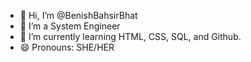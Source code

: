 - 👋 Hi, I’m @BenishBahsirBhat
- 👀 I’m a System Engineer
- 🌱 I’m currently learning HTML, CSS, SQL, and Github.
- 😄 Pronouns: SHE/HER


<!---
BenishBahsirBhat/BenishBahsirBhat is a ✨ special ✨ repository because its `README.md` (this file) appears on your GitHub profile.
You can click the Preview link to take a look at your changes.
--->
